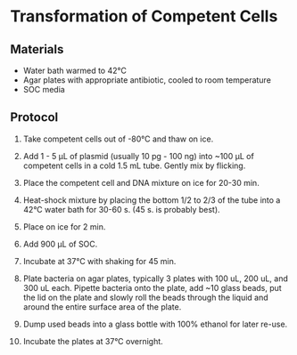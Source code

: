 # Transformation of Competent Cells

## Materials

- Water bath warmed to 42°C
- Agar plates with appropriate antibiotic, cooled to room temperature
- SOC media

## Protocol

1. Take competent cells out of -80°C and thaw on ice.

2. Add 1 - 5 μL of plasmid (usually 10 pg - 100 ng) into ~100 μL of competent cells in a cold 1.5 mL tube. Gently mix by flicking.

3. Place the competent cell and DNA mixture on ice for 20-30 min.

4. Heat-shock mixture by placing the bottom 1/2 to 2/3 of the tube into a 42°C water bath for 30-60 s. (45 s. is probably best).

7. Place on ice for 2 min.

8. Add 900 μL of SOC.

9. Incubate at 37°C with shaking for 45 min.

10. Plate bacteria on agar plates, typically 3 plates with 100 uL, 200 uL, and 300 uL each. Pipette bacteria onto the plate, add ~10 glass beads, put the lid on the plate and slowly roll the beads through the liquid and around the entire surface area of the plate.

11. Dump used beads into a glass bottle with 100% ethanol for later re-use.

12. Incubate the plates at 37°C overnight.
